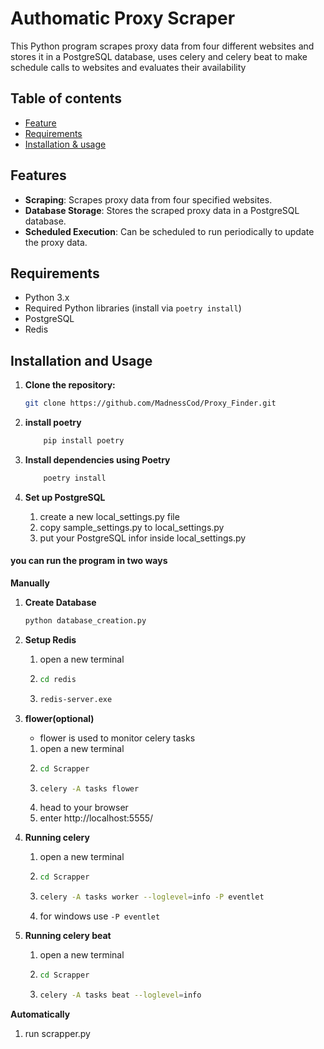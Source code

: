 # Authomatic Proxy Scraper

This Python program scrapes proxy data from four different websites and stores it in a PostgreSQL database, 
uses celery and celery beat to make schedule calls to websites and evaluates their availability

## Table of contents
   - [Feature](#features)
   - [Requirements](#requirements)
   - [Installation & usage](#installation-and-usage)

## Features

- **Scraping**: Scrapes proxy data from four specified websites.
- **Database Storage**: Stores the scraped proxy data in a PostgreSQL database.
- **Scheduled Execution**: Can be scheduled to run periodically to update the proxy data.

## Requirements

- Python 3.x
- Required Python libraries (install via `poetry install`)
- PostgreSQL
- Redis

## Installation and Usage

1. **Clone the repository:**

   ```bash
   git clone https://github.com/MadnessCod/Proxy_Finder.git
   ```
2. **install poetry**

    ```bash 
        pip install poetry
    ```

3. **Install dependencies using Poetry**

    ```bash
        poetry install 
    ```

4. **Set up PostgreSQL**

    1. create a new local_settings.py file
   2. copy sample_settings.py to local_settings.py
   3. put your PostgreSQL infor inside local_settings.py 

#### you can run the program in two ways
**Manually**
   1. **Create Database**
      ```bash
      python database_creation.py
      ```
   2. **Setup Redis**
         1. open a new terminal 
         2. 
            ```bash
            cd redis
            ```
         3. 
            ```bash
            redis-server.exe
            ```
   3. **flower(optional)**
      * flower is used to monitor celery tasks
      1. open a new terminal 
      2. 
         ```bash
         cd Scrapper
         ```
      3.
         ```bash
         celery -A tasks flower
         ```
      4. head to your browser 
      5. enter http://localhost:5555/

   4. **Running celery**
      1. open a new terminal 
      2. 
         ```bash
         cd Scrapper
         ```
      3.
         ```bash
         celery -A tasks worker --loglevel=info -P eventlet
         ```
      4. for windows use `-P eventlet`

   5. **Running celery beat**
      1. open a new terminal 
      2. 
         ```bash
         cd Scrapper
         ```
      3.
         ```bash
         celery -A tasks beat --loglevel=info
         ```
**Automatically**
   1. run scrapper.py